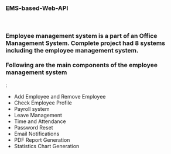 <h3> EMS-based-Web-API </h3> <br>
<h3> Employee management system is a part of an Office Management System.
Complete project had 8 systems including the employee management system.</br>
 <Br> Following are the main components of the employee management system </h3>:</br>
<ul type=" bullet "><li>Add Employee and Remove   Employee</li> 
<li>Check Employee Profile </li>
<li>Payroll system </li>
<li> Leave Management</li> 
<li> Time and Attendance </li> 
<li>Password Reset </li>
<li>Email Notifications </li>
<li> PDF Report Generation </li>
<li>Statistics Chart Generation </li> </ul>
